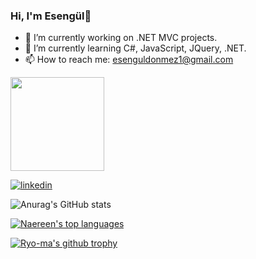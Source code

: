 

### Hi, I'm Esengül👋

- 🔭 I’m currently working on .NET MVC projects.
- 🌱 I’m currently learning C#, JavaScript, JQuery, .NET.
- 📫 How to reach me: esenguldonmez1@gmail.com
<div id="header" align="">
  <img src="https://i.hizliresim.com/nzt77jh.gif" width="150"/>
</div>


[![linkedin](https://img.shields.io/badge/Linkedin-000000?style=for-the-badge&logo=Linkedin&logoColor=white)](https://www.linkedin.com/in/esenguldonmez1/)

![Anurag's GitHub stats](https://github-readme-stats.vercel.app/api?username=esenguldonmez&show_icons=true&theme=tokyonight)

[![Naereen's top languages](https://github-readme-stats.vercel.app/api/top-langs/?username=esenguldonmez&theme=blue-green)](https://github.com/anuraghazra/github-readme-stats)

[![Ryo-ma's github trophy](https://github-profile-trophy.vercel.app/?username=esenguldonmez&row=1)](https://github.com/ryo-ma/github-profile-trophy)



